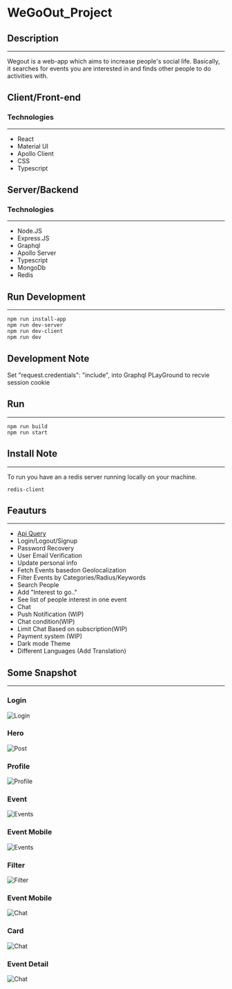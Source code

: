 # WeGoOut_Project
## Description
---
Wegout is a web-app which aims to increase people's social life. Basically, it searches for events you are interested in and finds other people to do activities with.

## Client/Front-end
### Technologies
---
- React
- Material UI
- Apollo Client
- CSS
- Typescript


## Server/Backend
### Technologies
---

- Node.JS
- Express.JS
- Graphql
- Apollo Server
- Typescript
- MongoDb
- Redis


## Run Development 
---
```
npm run install-app
npm run dev-server
npm run dev-client
npm run dev

```
## Development Note

Set "request.credentials": "include",
into Graphql PLayGround to recvie session cookie

## Run  
---
```
npm run build
npm run start

```
## Install Note
---
To run you have an a redis server running locally on your machine.
```
redis-client

```

## Feauturs
---

- [Api Query](api-query.md)
- Login/Logout/Signup
- Password Recovery
- User Email Verification
- Update personal info
- Fetch Events basedon Geolocalization
- Filter Events by Categories/Radius/Keywords
- Search People 
- Add "Interest to go.."
- See list of people interest in one event
- Chat
- Push Notification (WIP)
- Chat condition(WIP)
- Limit Chat Based on subscription(WIP)
- Payment system (WIP)
- Dark mode Theme
- Different Languages (Add Translation)


## Some Snapshot
---
### Login
![Login](./media/snapshot/login.png)

### Hero
![Post](./media/snapshot/hero.png)
### Profile
![Profile](./media/snapshot/profil.png)
### Event
![Events](./media/snapshot//events=desk.png)
### Event Mobile
![Events](./media/snapshot/events.png)

### Filter
![Filter](./media/snapshot/filters.png)
### Event Mobile
![Chat](./media/snapshot/chat.png)

### Card
![Chat](./media/snapshot/card.png)

### Event Detail
![Chat](./media/snapshot/event-detail.png)








